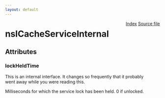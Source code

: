 ```yaml
---
layout: default
---
```

<div class='links' style='float:right'><a href="../index.html">Index</a>
<a href="http://dxr.mozilla.org/mozilla-central/source/netwerk/cache/nsICacheService.idl">Source file</a>
</div>

# nsICacheServiceInternal #

## Attributes ##

### lockHeldTime ###
  
This is an internal interface. It changes so frequently that it probably  
went away while you were reading this.  
  
  
Milliseconds for which the service lock has been held. 0 if unlocked.  
  
